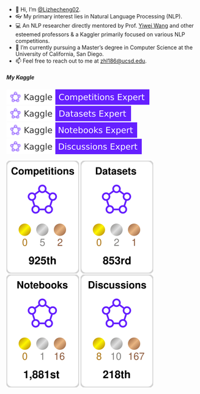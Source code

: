 - 👋 Hi, I’m [@Lizhecheng02](https://github.com/Lizhecheng02).
- 👓 My primary interest lies in Natural Language Processing (NLP).
- 💻 An NLP researcher directly mentored by Prof. [Yiwei Wang](https://github.com/wangywUST) and other esteemed professors & a Kaggler primarily focused on various NLP competitions.
- 🌱 I’m currently pursuing a Master’s degree in Computer Science at the University of California, San Diego.
- 📫 Feel free to reach out to me at [zhl186@ucsd.edu](mailto:zhl186@ucsd.edu).

##### My Kaggle

![](./kaggle-badges/CompetitionsRank/flat-square-white.svg) ![](./kaggle-badges/DatasetsRank/flat-square-white.svg) ![](./kaggle-badges/NotebooksRank/flat-square-white.svg) ![](./kaggle-badges/DiscussionsRank/flat-square-white.svg)

![](./kaggle-plates/Competitions/white.svg) ![](./kaggle-plates/Datasets/white.svg) ![](./kaggle-plates/Notebooks/white.svg) ![](./kaggle-plates/Discussions/white.svg)